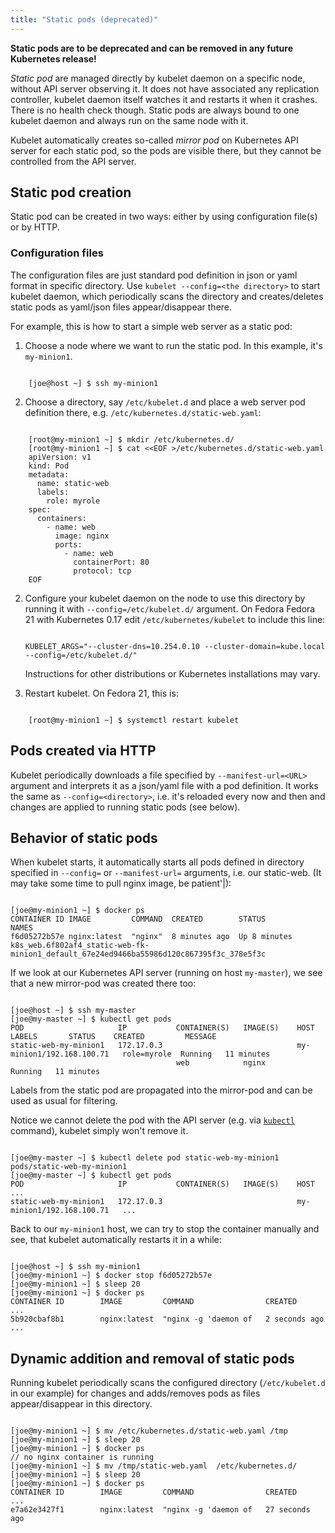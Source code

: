 ```yaml
---
title: "Static pods (deprecated)"
---
```


**Static pods are to be deprecated and can be removed in any future Kubernetes release!**

*Static pod* are managed directly by kubelet daemon on a specific node, without API server observing it. It does not have associated any replication controller, kubelet daemon itself watches it and restarts it when it crashes. There is no health check though. Static pods are always bound to one kubelet daemon and always run on the same node with it.

Kubelet automatically creates so-called *mirror pod* on Kubernetes API server for each static pod, so the pods are visible there, but they cannot be controlled from the API server.

## Static pod creation

Static pod can be created in two ways: either by using configuration file(s) or by HTTP.

### Configuration files

The configuration files are just standard pod definition in json or yaml format in specific directory. Use `kubelet --config=<the directory>` to start kubelet daemon, which periodically scans the directory and creates/deletes static pods as yaml/json files appear/disappear there.

For example, this is how to start a simple web server as a static pod:

1. Choose a node where we want to run the static pod. In this example, it's `my-minion1`.

```shell
    [joe@host ~] $ ssh my-minion1
```

2. Choose a directory, say `/etc/kubelet.d` and place a web server pod definition there, e.g. `/etc/kubernetes.d/static-web.yaml`:

```shell
    [root@my-minion1 ~] $ mkdir /etc/kubernetes.d/
    [root@my-minion1 ~] $ cat <<EOF >/etc/kubernetes.d/static-web.yaml
    apiVersion: v1
    kind: Pod
    metadata:
      name: static-web
      labels:
        role: myrole
    spec:
      containers:
        - name: web
          image: nginx
          ports:
            - name: web
              containerPort: 80
              protocol: tcp
    EOF
```

2. Configure your kubelet daemon on the node to use this directory by running it with `--config=/etc/kubelet.d/` argument.  On Fedora Fedora 21 with Kubernetes 0.17 edit `/etc/kubernetes/kubelet` to include this line:

    ```
    KUBELET_ARGS="--cluster-dns=10.254.0.10 --cluster-domain=kube.local --config=/etc/kubelet.d/"
    ```

    Instructions for other distributions or Kubernetes installations may vary.

3. Restart kubelet. On Fedora 21, this is:

```shell
    [root@my-minion1 ~] $ systemctl restart kubelet
```

## Pods created via HTTP

Kubelet periodically downloads a file specified by `--manifest-url=<URL>` argument and interprets it as a json/yaml file with a pod definition. It works the same as `--config=<directory>`, i.e. it's reloaded every now and then and changes are applied to running static pods (see below).

## Behavior of static pods

When kubelet starts, it automatically starts all pods defined in directory specified in `--config=` or `--manifest-url=` arguments, i.e. our static-web.  (It may take some time to pull nginx image, be patient'|):

```shell
[joe@my-minion1 ~] $ docker ps
CONTAINER ID IMAGE         COMMAND  CREATED        STATUS              NAMES
f6d05272b57e nginx:latest  "nginx"  8 minutes ago  Up 8 minutes        k8s_web.6f802af4_static-web-fk-minion1_default_67e24ed9466ba55986d120c867395f3c_378e5f3c
```

If we look at our Kubernetes API server (running on host `my-master`), we see that a new mirror-pod was created there too:

```shell
[joe@host ~] $ ssh my-master
[joe@my-master ~] $ kubectl get pods
POD                     IP           CONTAINER(S)   IMAGE(S)    HOST                        LABELS       STATUS    CREATED         MESSAGE
static-web-my-minion1   172.17.0.3                              my-minion1/192.168.100.71   role=myrole  Running   11 minutes
                                     web            nginx                                                Running   11 minutes
```

Labels from the static pod are propagated into the mirror-pod and can be used as usual for filtering.

Notice we cannot delete the pod with the API server (e.g. via [`kubectl`](../user-guide/kubectl/kubectl) command), kubelet simply won't remove it.

```shell
[joe@my-master ~] $ kubectl delete pod static-web-my-minion1
pods/static-web-my-minion1
[joe@my-master ~] $ kubectl get pods
POD                     IP           CONTAINER(S)   IMAGE(S)    HOST                        ...
static-web-my-minion1   172.17.0.3                              my-minion1/192.168.100.71   ...
```

Back to our `my-minion1` host, we can try to stop the container manually and see, that kubelet automatically restarts it in a while:

```shell
[joe@host ~] $ ssh my-minion1
[joe@my-minion1 ~] $ docker stop f6d05272b57e
[joe@my-minion1 ~] $ sleep 20
[joe@my-minion1 ~] $ docker ps
CONTAINER ID        IMAGE         COMMAND                CREATED       ...
5b920cbaf8b1        nginx:latest  "nginx -g 'daemon of   2 seconds ago ...
```

## Dynamic addition and removal of static pods

Running kubelet periodically scans the configured directory (`/etc/kubelet.d` in our example) for changes and adds/removes pods as files appear/disappear in this directory.

```shell
[joe@my-minion1 ~] $ mv /etc/kubernetes.d/static-web.yaml /tmp
[joe@my-minion1 ~] $ sleep 20
[joe@my-minion1 ~] $ docker ps
// no nginx container is running
[joe@my-minion1 ~] $ mv /tmp/static-web.yaml  /etc/kubernetes.d/
[joe@my-minion1 ~] $ sleep 20
[joe@my-minion1 ~] $ docker ps
CONTAINER ID        IMAGE         COMMAND                CREATED           ...
e7a62e3427f1        nginx:latest  "nginx -g 'daemon of   27 seconds ago
```






